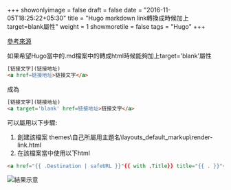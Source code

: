 +++
showonlyimage = false
draft = false
date = "2016-11-05T18:25:22+05:30"
title = "Hugo markdown link轉換成<a>時候加上target=blank屬性"
weight = 1
showmoretile = false
tags = "Hugo"
+++

[參考來源](https://stackoverflow.com/questions/72046530/can-i-create-links-with-target-blank-in-hugo-posts-content-using-markdown)

如果希望Hugo當中的.md檔案中的轉成html時候能夠加上target='blank'屬性
```html
[链接文字](链接地址)
<a href=链接地址>链接文字</a>
```

成為
```html
[链接文字](链接地址)
<a target='blank' href=链接地址>链接文字</a>
```


可以屬用以下步驟:
1. 創建該檔案 themes\自己所屬用主題名\layouts\_default\_markup\render-link.html
2. 在該檔案當中使用以下html
```html
<a href="{{ .Destination | safeURL }}"{{ with .Title}} title="{{ . }}"{{ end }}{{ if strings.HasPrefix .Destination  "http" }} target="_blank" rel="noopener"{{ end }}>{{ .Text | safeHTML }}</a>
```

![結果示意][1]


[1]: /img/blog/hugoLinkChange.JPG